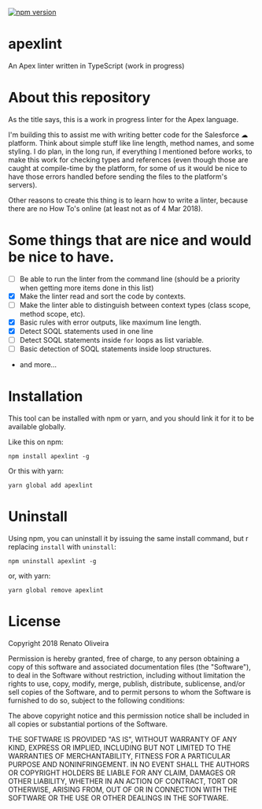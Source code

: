 [![npm version](https://badge.fury.io/js/apexlint.svg)](https://badge.fury.io/js/apexlint)

# apexlint

An Apex linter written in TypeScript (work in progress)

# About this repository

As the title says, this is a work in progress linter for the Apex language.

I'm building this to assist me with writing better code for the Salesforce ☁ platform. Think about simple stuff like line length, method names, and some styling. I do plan, in the long run, if everything I mentioned before works, to make this work for checking types and references (even though those are caught at compile-time by the platform, for some of us it would be nice to have those errors handled before sending the files to the platform's servers).

Other reasons to create this thing is to learn how to write a linter, because there are no How To's online (at least not as of 4 Mar 2018).

# Some things that are nice and would be nice to have.

* [ ] Be able to run the linter from the command line (should be a priority when getting more items done in this list)
* [x] Make the linter read and sort the code by contexts.
* [ ] Make the linter able to distinguish between context types (class scope, method scope, etc).
* [x] Basic rules with error outputs, like maximum line length.
* [x] Detect SOQL statements used in one line
* [ ] Detect SOQL statements inside `for` loops as list variable.
* [ ] Basic detection of SOQL statements inside loop structures.
* and more...

# Installation

This tool can be installed with npm or yarn, and you should link it for it to be available globally.

Like this on npm:

```npm install apexlint -g```

Or this with yarn:

```yarn global add apexlint```

# Uninstall

Using npm, you can uninstall it by issuing the same install command, but r
replacing `install` with `uninstall`:

```npm uninstall apexlint -g```

or, with yarn:

```yarn global remove apexlint```

# License

Copyright 2018 Renato Oliveira

Permission is hereby granted, free of charge, to any person obtaining a copy of this software and associated documentation files (the "Software"), to deal in the Software without restriction, including without limitation the rights to use, copy, modify, merge, publish, distribute, sublicense, and/or sell copies of the Software, and to permit persons to whom the Software is furnished to do so, subject to the following conditions:

The above copyright notice and this permission notice shall be included in all copies or substantial portions of the Software.

THE SOFTWARE IS PROVIDED "AS IS", WITHOUT WARRANTY OF ANY KIND, EXPRESS OR IMPLIED, INCLUDING BUT NOT LIMITED TO THE WARRANTIES OF MERCHANTABILITY, FITNESS FOR A PARTICULAR PURPOSE AND NONINFRINGEMENT. IN NO EVENT SHALL THE AUTHORS OR COPYRIGHT HOLDERS BE LIABLE FOR ANY CLAIM, DAMAGES OR OTHER LIABILITY, WHETHER IN AN ACTION OF CONTRACT, TORT OR OTHERWISE, ARISING FROM, OUT OF OR IN CONNECTION WITH THE SOFTWARE OR THE USE OR OTHER DEALINGS IN THE SOFTWARE.
